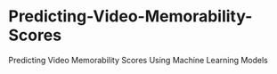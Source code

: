 # Predicting-Video-Memorability-Scores
Predicting Video Memorability Scores Using Machine Learning Models
